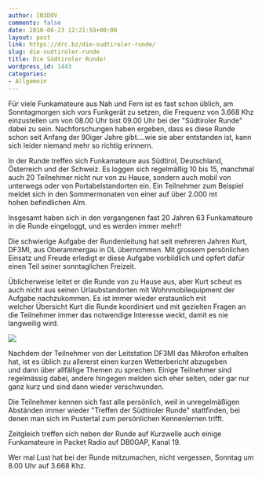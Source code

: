 ```yaml
---
author: IN3DOV
comments: false
date: 2010-06-23 12:21:59+00:00
layout: post
link: https://drc.bz/die-sudtiroler-runde/
slug: die-sudtiroler-runde
title: Die Südtiroler Runde!
wordpress_id: 1443
categories:
- Allgemein
---
```


Für viele Funkamateure aus Nah und Fern ist es fast schon üblich, am Sonntagmorgen sich vors Funkgerät zu setzen, die Frequenz von 3.668 Khz einzustellen um von 08.00 Uhr bist 09.00 Uhr bei der "Südtiroler Runde" dabei zu sein. Nachforschungen haben ergeben, dass es diese Runde schon seit Anfang der 90iger Jahre gibt....wie sie aber entstanden ist, kann sich leider niemand mehr so richtig erinnern.







In der Runde treffen sich Funkamateure aus Südtirol, Deutschland, Österreich und der Schweiz. Es loggen sich regelmäßig 10 bis 15, manchmal auch 20 Teilnehmer nicht nur von zu Hause, sondern auch mobil von unterwegs oder von Portabelstandorten ein. Ein Teilnehmer zum Beispiel meldet sich in den Sommermonaten von einer auf über 2.000 mt hohen befindlichen Alm.




Insgesamt haben sich in den vergangenen fast 20 Jahren 63 Funkamateure in die Runde eingeloggt, und es werden immer mehr!!







Die schwierige Aufgabe der Rundenleitung hat seit mehreren Jahren Kurt, DF3MI, aus Oberammergau in DL übernommen. Mit grossem persönlichen Einsatz und Freude erledigt er diese Aufgabe vorbildlich und opfert dafür einen Teil seiner sonntaglichen Freizeit.




Üblicherweise leitet er die Runde von zu Hause aus, aber Kurt scheut es auch nicht aus seinen Urlaubstandorten mit Wohnmobilequipment der Aufgabe nachzukommen. Es ist immer wieder erstaunlich mit welcher Übersicht Kurt die Runde koordiniert und mit gezielten Fragen an die Teilnehmer immer das notwendige Interesse weckt, damit es nie langweilig wird.







![](https://drc.bz/wp-content/uploads/2010/06/S_dtirol_Juli_2008_010-300x225.jpg)





Nachdem der Teilnehmer von der Leitstation DF3MI das Mikrofon erhalten hat, ist es üblich zu allererst einen kurzen Wetterbericht abzugeben und dann über allfällige Themen zu sprechen. Einige Teilnehmer sind regelmässig dabei, andere hingegen melden sich eher selten, oder gar nur ganz kurz und sind dann wieder verschwunden.







Die Teilnehmer kennen sich fast alle persönlich, weil in unregelmäßigen Abständen immer wieder "Treffen der Südtiroler Runde" stattfinden, bei denen man sich im Pustertal zum persönlichen Kennenlernen trifft.







Zeitgleich treffen sich neben der Runde auf Kurzwelle auch einige Funkamateure in Packet Radio auf DB0GAP, Kanal 19.







Wer mal Lust hat bei der Runde mitzumachen, nicht vergessen, Sonntag um 8.00 Uhr auf 3.668 Khz.
